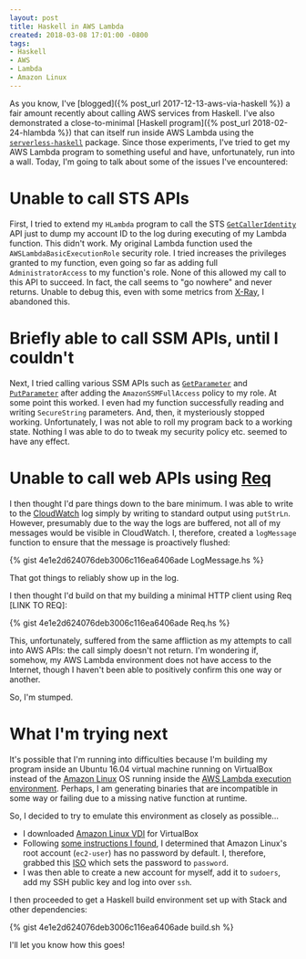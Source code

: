 ```yaml
---
layout: post
title: Haskell in AWS Lambda
created: 2018-03-08 17:01:00 -0800
tags:
- Haskell
- AWS
- Lambda
- Amazon Linux
---
```

As you know, I've [blogged]({% post_url 2017-12-13-aws-via-haskell %}) a fair amount recently about calling AWS services from Haskell. I've also demonstrated a close-to-minimal [Haskell program]({% post_url 2018-02-24-hlambda %}) that can itself run inside AWS Lambda using the [`serverless-haskell`][serverless-haskell] package. Since those experiments, I've tried to get my AWS Lambda program to something useful and have, unfortunately, run into a wall. Today, I'm going to talk about some of the issues I've encountered:

# Unable to call STS APIs

First, I tried to extend my `HLambda` program to call the STS [`GetCallerIdentity`][aws-sts-GetCallerIdentity] API just to dump my account ID to the log during executing of my Lambda function. This didn't work. My original Lambda function used the `AWSLambdaBasicExecutionRole` security role. I tried increases the privileges granted to my function, even going so far as adding full `AdministratorAccess` to my function's role. None of this allowed my call to this API to succeed. In fact, the call seems to "go nowhere" and never returns. Unable to debug this, even with some metrics from [X-Ray][x-ray], I abandoned this.

# Briefly able to call SSM APIs, until I couldn't

Next, I tried calling various SSM APIs such as [`GetParameter`][aws-ssm-GetParameter] and [`PutParameter`][aws-ssm-PutParameter] after adding the `AmazonSSMFullAccess` policy to my role. At some point this worked. I even had my function successfully reading and writing `SecureString` parameters. And, then, it mysteriously stopped working. Unfortunately, I was not able to roll my program back to a working state. Nothing I was able to do to tweak my security policy etc. seemed to have any effect.

# Unable to call web APIs using [Req][req]

I then thought I'd pare things down to the bare minimum. I was able to write to the [CloudWatch][cloudwatch] log simply by writing to standard output using `putStrLn`. However, presumably due to the way the logs are buffered, not all of my messages would be visible in CloudWatch. I, therefore, created a `logMessage` function to ensure that the message is proactively flushed:

{% gist 4e1e2d624076deb3006c116ea6406ade LogMessage.hs %}

That got things to reliably show up in the log.

I then thought I'd build on that my building a minimal HTTP client using Req [LINK TO REQ]:

{% gist 4e1e2d624076deb3006c116ea6406ade Req.hs %}

This, unfortunately, suffered from the same affliction as my attempts to call into AWS APIs: the call simply doesn't not return. I'm wondering if, somehow, my AWS Lambda environment does not have access to the Internet, though I haven't been able to positively confirm this one way or another.

So, I'm stumped.

# What I'm trying next

It's possible that I'm running into difficulties because I'm building my program inside an Ubuntu 16.04 virtual machine running on VirtualBox instead of the [Amazon Linux][amazon-linux] OS running inside the [AWS Lambda execution environment][aws-lambda-env]. Perhaps, I am generating binaries that are incompatible in some way or failing due to a missing native function at runtime.

So, I decided to try to emulate this environment as closely as possible&hellip;

* I downloaded [Amazon Linux VDI][amazon-linux-download] for VirtualBox
* Following [some instructions I found][superuser-article], I determined that Amazon Linux's root account (`ec2-user`) has no password by default. I, therefore, grabbed this [ISO][init-iso] which sets the password to `password`.
* I was then able to create a new account for myself, add it to `sudoers`, add my SSH public key and log into over `ssh`.

I then proceeded to get a Haskell build environment set up with Stack and other dependencies:

{% gist 4e1e2d624076deb3006c116ea6406ade build.sh %}

I'll let you know how this goes!

[amazon-linux]: https://aws.amazon.com/amazon-linux-ami/
[amazon-linux-download]: https://cdn.amazonlinux.com/os-images/2017.12.0.20180222/virtualbox/
[aws-lambda-env]: [https://docs.aws.amazon.com/lambda/latest/dg/current-supported-versions.html]
[aws-ssm-GetParameter]: https://docs.aws.amazon.com/systems-manager/latest/APIReference/API_GetParameter.html
[aws-ssm-PutParameter]: https://docs.aws.amazon.com/systems-manager/latest/APIReference/API_PutParameter.html
[aws-sts-GetCallerIdentity]: https://docs.aws.amazon.com/STS/latest/APIReference/API_GetCallerIdentity.html
[cloudwatch]: https://aws.amazon.com/cloudwatch/
[init-iso]: http://nerdland.info/init.iso
[req]: https://hackage.haskell.org/package/req
[serverless-haskell]: https://hackage.haskell.org/package/serverless-haskell
[superuser-article]: https://superuser.com/questions/1048091/can-i-install-ec2-amazon-linux-os-locally-on-virtual-machine
[x-ray]: https://aws.amazon.com/xray/

